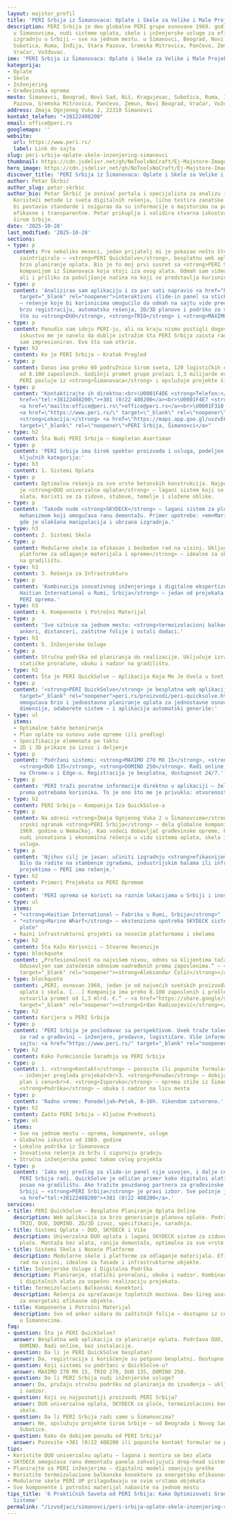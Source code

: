```yaml
---
layout: majstor_profil
title: 'PERI Srbija iz Šimanovaca: Oplate i Skele za Velike i Male Projekte'
description: PERI Srbija je deo globalne PERI grupe osnovane 1969. godine. Sa sedištem
  u Šimanovcima, nudi sisteme oplata, skele i inženjerske usluge za efikasniju i bezbedniju
  izgradnju u Srbiji – sve na jednom mestu. u Šimanovci, Beograd, Novi Sad, Niš, Kragujevac,
  Subotica, Ruma, Inđija, Stara Pazova, Sremska Mitrovica, Pančevo, Zemun, Novi Beograd,
  Vračar, Voždovac.
ime: 'PERI Srbija iz Šimanovaca: Oplate i Skele za Velike i Male Projekte'
kategorija:
- Oplate
- Skele
- Inženjering
- Građevinska oprema
mesto: Šimanovci, Beograd, Novi Sad, Niš, Kragujevac, Subotica, Ruma, Inđija, Stara
  Pazova, Sremska Mitrovica, Pančevo, Zemun, Novi Beograd, Vračar, Voždovac
address: Zmaja Ognjenog Vuka 2, 22310 Šimanovci
kontakt_telefon: "+38122408200"
email: office@peri.rs
googlemaps: ''
website:
  url: https://www.peri.rs/
  label: Link do sajta
slug: peri-srbija-oplate-skele-inzenjering-simanovci
thumbnail: https://cdn.jsdelivr.net/gh/NoToolsNoCraft/Ej-Majstore-Images@main/thumbnails/PERI%20Srbija%20iz%20%C5%A0imanovaca_%20Oplate%20i%20Skele%20za%20Velike%20i%20Male%20Projekte.webp
hero_image: https://cdn.jsdelivr.net/gh/NoToolsNoCraft/Ej-Majstore-Images@main/thumbnails/PERI%20Srbija%20iz%20%C5%A0imanovaca_%20Oplate%20i%20Skele%20za%20Velike%20i%20Male%20Projekte.webp
discover_title: 'PERI Srbija iz Šimanovaca: Oplate i Skele za Velike i Male Projekte'
author: Petar Škrbić
author_slug: petar-skrbic
author_bio: Petar Škrbić je osnivač portala i specijalista za analizu i proveru kvaliteta.
  Koristeći metode iz sveta digitalnih rešenja, lično testira zanatske usluge kako
  bi postavio standarde i osigurao da su informacije o majstorima na portalu pouzdane,
  efikasne i transparentne. Petar prikuplja i validira stvarna iskustva korisnika
  širom Srbije.
date: '2025-10-28'
last_modified: '2025-10-28'
sections:
- type: p
  content: Pre nekoliko meseci, jedan prijatelj mi je pokazao nešto što me je odmah
    zaintrigiralo – <strong>PERI QuickSolve</strong>, besplatnu web aplikaciju za
    brzo planiranje oplata. Bio je to moj prvi susret sa <strong>PERI Srbija</strong>,
    kompanijom iz Šimanovaca koja stoji iza ovog alata. Odmah sam video potencijal,
    ali i priliku za poboljšanje načina na koji se predstavlja korisnicima.
- type: p
  content: 'Analizirao sam aplikaciju i za par sati napravio <a href="https://notoolsnocraft.github.io/PERI-Quicksolve-Slide-In-Panel-Widget-Demo/"
    target="_blank" rel="noopener">interaktivni slide-in panel sa sticky dugmetom</a>
    – rešenje koje bi korisnicima omogućilo da odmah na sajtu vide prednosti QuickSolve-a:
    brzu registraciju, automatska rešenja, 2D/3D planove i podršku za sisteme kao
    što su <strong>DUO</strong>, <strong>TRIO</strong> i <strong>MAXIMO</strong>.'
- type: p
  content: Ponudio sam ideju PERI-ju, ali na kraju nismo postigli dogovor. Ipak, to
    iskustvo me je navelo da dublje istražim šta PERI Srbija zaista radi – i ostao
    sam impresioniran. Evo šta sam otkrio.
- type: h2
  content: Ko je PERI Srbija – Kratak Pregled
- type: p
  content: Danas ima preko 60 podružnica širom sveta, 120 logističkih centara i više
    od 8.100 zaposlenih. Godišnji promet grupe prelazi 1,3 milijarde evra. U Srbiji,
    PERI posluje iz <strong>Šimanovaca</strong> i opslužuje projekte širom zemlje.
- type: p
  content: "Kontaktirajte ih direktno:<br>\U0001F4DE <strong>Telefon:</strong> <a
    href=\"tel:+38122408200\">+381 (0)22 408200</a><br>\U0001F4E7 <strong>Email:</strong>
    <a href=\"mailto:office@peri.rs\">office@peri.rs</a><br>\U0001F310 <strong>Veb-sajt:</strong>
    <a href=\"https://www.peri.rs/\" target=\"_blank\" rel=\"noopener\">peri.rs</a><br>\U0001F4CD
    <strong>Lokacija:</strong> <a href=\"https://maps.app.goo.gl/uvzvE6ycjwpv2VbJ8\"
    target=\"_blank\" rel=\"noopener\">PERI Srbija, Šimanovci</a>"
- type: h2
  content: Šta Nudi PERI Srbija – Kompletan Asortiman
- type: p
  content: 'PERI Srbija ima širok spektar proizvoda i usluga, podeljen u nekoliko
    ključnih kategorija:'
- type: h3
  content: 1. Sistemi Oplata
- type: p
  content: Optimalna rešenja za sve vrste betonskih konstrukcija. Najpoznatiji proizvod
    je <strong>DUO univerzalna oplata</strong> – lagani sistem koji se montira bez
    alata. Koristi se za zidove, stubove, temelje i složene oblike.
- type: p
  content: 'Takođe nude <strong>SKYDECK</strong> – lagani sistem za ploče sa drop-head
    mehanizmom koji omogućava ranu demontažu. Primer upotrebe: <em>Marine Wharf projekat</em>
    gde je olakšana manipulacija i ubrzana izgradnja.'
- type: h3
  content: 2. Sistemi Skela
- type: p
  content: Modularne skele za efikasan i bezbedan rad na visini. Uključuju <strong>noseće
    platforme za odlaganje materijala i opreme</strong> – idealne za skladištenje
    na gradilištu.
- type: h3
  content: 3. Rešenja za Infrastrukturu
- type: p
  content: 'Kombinacija inovativnog inženjeringa i digitalne ekspertize. Primer: <strong>fabrika
    Haitian International u Rumi, Srbija</strong> – jedan od projekata gde je korišćena
    PERI oprema.'
- type: h3
  content: 4. Komponente i Potrošni Materijal
- type: p
  content: 'Sve sitnice na jednom mestu: <strong>termoizolacioni balkonski konektori</strong>,
    ankeri, distanceri, zaštitne folije i ostali dodaci.'
- type: h3
  content: 5. Inženjerske Usluge
- type: p
  content: Stručna podrška od planiranja do realizacije. Uključuje izradu planova,
    statičke proračune, obuku i nadzor na gradilištu.
- type: h2
  content: Šta je PERI QuickSolve – Aplikacija Koja Me Je Uvela u Svet PERI-ja
- type: p
  content: '<strong>PERI QuickSolve</strong> je besplatna web aplikacija (<a href="https://www.peri.rs/proizvodi/peri-quicksolve.html"
    target="_blank" rel="noopener">peri.rs/proizvodi/peri-quicksolve.html</a>) koja
    omogućava brzo i jednostavno planiranje oplata za jednostavne osnove. Unesete
    dimenzije, odaberete sistem – i aplikacija automatski generiše:'
- type: ul
  items:
  - Optimalne takte betoniranja
  - Plan oplate na osnovu vaše opreme (ili predlog)
  - Specifikacije elemenata po taktu
  - 2D i 3D prikaze za izvoz i deljenje
- type: p
  content: 'Podržani sistemi: <strong>MAXIMO 270 MX 15</strong>, <strong>TRIO 270</strong>,
    <strong>DUO 135</strong>, <strong>DOMINO 250</strong>. Radi online, bez instalacije,
    na Chrome-u i Edge-u. Registracija je besplatna, dostupnost 24/7.'
- type: p
  content: 'PERI traži povratne informacije direktno u aplikaciji – žele da je razvijaju
    prema potrebama korisnika. To je ono što me je privuklo: otvorenost ka unapređenju.'
- type: h2
  content: PERI Srbija – Kompanija Iza QuickSolve-a
- type: p
  content: Na adresi <strong>Zmaja Ognjenog Vuka 2 u Šimanovcima</strong> nalazi se
    srpski ogranak <strong>PERI Srbija</strong> – dela globalne kompanije osnovane
    1969. godine u Nemačkoj. Kao vodeći dobavljač građevinske opreme, PERI Srbija
    nudi inovativna i ekonomična rešenja u vidu sistema oplata, skela i inženjerskih
    usluga.
- type: p
  content: 'Njihov cilj je jasan: učiniti izgradnju <strong>efikasnijom, bržom i sigurnijom</strong>.
    Bilo da radite na stambenim zgradama, industrijskim halama ili infrastrukturnim
    projektima – PERI ima rešenje.'
- type: h2
  content: Primeri Projekata sa PERI Opremom
- type: p
  content: 'PERI oprema se koristi na raznim lokacijama u Srbiji i inostranstvu:'
- type: ul
  items:
  - "<strong>Haitian International – Fabrika u Rumi, Srbija</strong>"
  - "<strong>Marine Wharf</strong> – ekstenzivna upotreba SKYDECK sistema za lake
    ploče"
  - Razni infrastrukturni projekti sa nosećim platformama i skelama
- type: h2
  content: Šta Kažu Korisnici – Stvarne Recenzije
- type: blockquote
  content: „Profesionalnost na najvišem nivou, odnos sa klijentima tačan i precizan.
    Odusevljen sam zatečenim odnosom nadređenih prema zaposlenima.“ – <a href="https://share.google/7pRZjE1wjNi5aPKiF"
    target="_blank" rel="noopener"><strong>Aleksandar Čolić</strong></a>
- type: blockquote
  content: „PERI, osnovan 1969, jedan je od najvećih svetskih proizvođača sistema
    oplata i skela. [...] Kompanija ima preko 8.100 zaposlenih i prošle godine je
    ostvarila promet od 1,3 mlrd. €.“ – <a href="https://share.google/stjMsLBulQRtgY5qR"
    target="_blank" rel="noopener"><strong>Srđan Radivojević</strong></a>
- type: h2
  content: Karijera u PERI Srbija
- type: p
  content: 'PERI Srbija je poslodavac sa perspektivom. Uvek traže talentovane pojedince
    za rad u građevini – inženjere, prodavce, logističare. Više informacija na njihovom
    sajtu: <a href="https://www.peri.rs/" target="_blank" rel="noopener">peri.rs</a>'
- type: h2
  content: Kako Funkcioniše Saradnja sa PERI Srbija
- type: p
  content: 1. <strong>Kontakt</strong> – pozovite ili popunite formular<br>2. <strong>Analiza</strong>
    – inženjer pregleda projekat<br>3. <strong>Ponuda</strong> – dobijate detaljan
    plan i cenu<br>4. <strong>Isporuka</strong> – oprema stiže iz Šimanovaca<br>5.
    <strong>Podrška</strong> – obuka i nadzor na licu mesta
- type: p
  content: 'Radno vreme: Ponedeljak–Petak, 8–16h. Vikendom zatvoreno.'
- type: h2
  content: Zašto PERI Srbija – Ključne Prednosti
- type: ul
  items:
  - Sve na jednom mestu – oprema, komponente, usluge
  - Globalno iskustvo od 1969. godine
  - Lokalna podrška iz Šimanovaca
  - Inovativna rešenja za bržu i sigurniju gradnju
  - Stručna inženjerska pomoć tokom celog projekta
- type: p
  content: 'Iako moj predlog za slide-in panel nije usvojen, i dalje cenim ono što
    PERI Srbija radi. QuickSolve je odličan primer kako digitalni alati mogu olakšati
    posao na gradilištu. Ako tražite pouzdanog partnera za građevinske projekte u
    Srbiji – <strong>PERI Srbija</strong> je pravi izbor. Sve počinje jednim pozivom:
    <a href="tel:+38122408200">+381 (0)22 408200</a>.'
services:
- title: PERI QuickSolve – Besplatno Planiranje Oplata Online
  description: Web aplikacija za brzo generisanje planova oplate. Podržava MAXIMO,
    TRIO, DUO, DOMINO. 2D/3D izvoz, specifikacije, saradnja.
- title: Sistemi Oplata – DUO, SKYDECK i Više
  description: Univerzalna DUO oplata i lagani SKYDECK sistem za zidove, stubove i
    ploče. Montaža bez alata, ranija demontaža, optimalna za sve vrste betonskih radova.
- title: Sistemi Skela i Noseće Platforme
  description: Modularne skele i platforme za odlaganje materijala. Efikasan i bezbedan
    rad na visini, idealno za fasade i infrastrukturne objekte.
- title: Inženjerske Usluge i Digitalna Podrška
  description: Planiranje, statički proračuni, obuka i nadzor. Kombinacija inženjeringa
    i digitalnih alata za uspešnu realizaciju projekata.
- title: Termoizolacioni Balkonski Konektori
  description: Rešenja za sprečavanje toplotnih mostova. Deo šireg asortimana komponenti
    za energetski efikasne objekte.
- title: Komponente i Potrošni Materijal
  description: Sve od anker sidara do zaštitnih folija – dostupno iz centralnog skladišta
    u Šimanovcima.
faq:
- question: Šta je PERI QuickSolve?
  answer: Besplatna web aplikacija za planiranje oplata. Podržava DUO, TRIO, MAXIMO,
    DOMINO. Radi online, bez instalacije.
- question: Da li je PERI QuickSolve besplatan?
  answer: Da, registracija i korišćenje su potpuno besplatni. Dostupno 24/7.
- question: Koji sistemi su podržani u QuickSolve-u?
  answer: MAXIMO 270 MX 15, TRIO 270, DUO 135, DOMINO 250.
- question: Da li PERI Srbija nudi inženjerske usluge?
  answer: Da, pružaju stručnu podršku od planiranja do izvođenja – uključujući obuku
    i nadzor.
- question: Koji su najpoznatiji proizvodi PERI Srbija?
  answer: DUO univerzalna oplata, SKYDECK za ploče, termoizolacioni konektori i modularne
    skele.
- question: Da li PERI Srbija radi samo u Šimanovcima?
  answer: Ne, opslužuju projekte širom Srbije – od Beograda i Novog Sada do Niša i
    Subotice.
- question: Kako da dobijem ponudu od PERI Srbija?
  answer: Pozovite +381 (0)22 408200 ili popunite kontakt formular na peri.rs.
tips:
- Koristite DUO univerzalnu oplatu – lagana i montira se bez alata
- SKYDECK omogućava ranu demontažu panela zahvaljujući drop-head sistemu
- Planirajte sa PERI inženjerima – digitalni modeli smanjuju greške
- Koristite termoizolacione balkonske konektore za energetsku efikasnost
- Modularne skele PERI UP prilagođavaju se svim vrstama objekata
- Sve komponente i potrošni materijal nabavite na jednom mestu
tips_title: '6 Praktičnih Saveta od PERI Srbija: Kako Optimizovati Gradilište uz Njihove
  Sisteme'
permalink: "/izvodjaci/simanovci/peri-srbija-oplate-skele-inzenjering-simanovci/"
---
```

